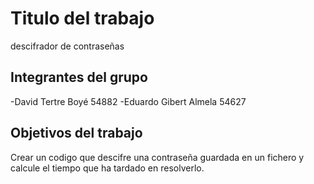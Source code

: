 # Titulo del trabajo

descifrador de contraseñas

## Integrantes del grupo

-David Tertre Boyé 54882 
  -Eduardo Gibert Almela 54627

## Objetivos del trabajo

Crear un codigo que descifre una contraseña guardada en un fichero y calcule el tiempo que ha tardado en resolverlo.
